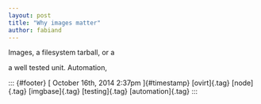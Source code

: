 ```yaml
---
layout: post
title: "Why images matter"
author: fabiand
---
```




Images, a filesystem tarball, or a

a well tested unit. Automation,

::: {#footer}
[ October 16th, 2014 2:37pm ]{#timestamp} [ovirt]{.tag} [node]{.tag}
[imgbase]{.tag} [testing]{.tag} [automation]{.tag}
:::
